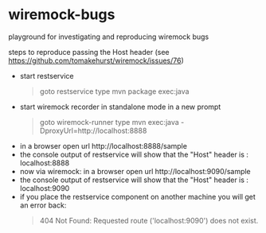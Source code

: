 wiremock-bugs
=============

playground for investigating and reproducing wiremock bugs

steps to reproduce passing the Host header (see https://github.com/tomakehurst/wiremock/issues/76)

- start restservice
	> goto restservice
	> type mvn package exec:java
- start wiremock recorder in standalone mode in a new prompt
	> goto wiremock-runner
	> type mvn exec:java -DproxyUrl=http://localhost:8888
- in a browser open url http://localhost:8888/sample
- the console output of restservice will show that the "Host" header is : localhost:8888
- now via wiremock: in a browser open url http://localhost:9090/sample
- the console output of restservice will show that the "Host" header is : localhost:9090
- if you place the restservice component on another machine you will get an error back:
	> 404 Not Found: Requested route ('localhost:9090') does not exist.